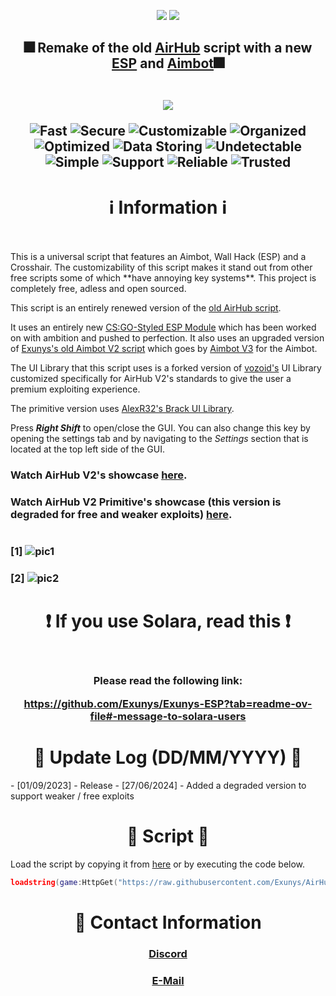 <p align="center">
  <img src="https://github.com/Exunys/AirHub-V2/assets/76539058/9d9e3bde-c431-42b1-b014-ed64d284447f" />
  <img src="https://visitor-badge.laobi.icu/badge?page_id=Exunys.AirHub-V2&left_color=black&right_color=purple" />
</p>

<h2 align="center"> 🎆 Remake of the old <a href="https://github.com/Exunys/AirHub">AirHub</a> script with a new <a href="https://github.com/Exunys/Exunys-ESP">ESP</a> and <a href="https://github.com/Exunys/Aimbot-V3">Aimbot</a>🎆

<br>
<br>

<p align="center">
  <img src="https://github.com/Exunys/AirHub-V2/assets/76539058/b1faa804-64b6-4b57-a968-835d913f2ccf" />
</p>

![Fast](https://img.shields.io/badge/Fast-blue) ![Secure](https://img.shields.io/badge/Secure-darkgreen) ![Customizable](https://img.shields.io/badge/Customizable-purple) ![Organized](https://img.shields.io/badge/Organized-red) ![Optimized](https://img.shields.io/badge/Optimized-darkblue) ![Data Storing](https://img.shields.io/badge/Data-Storing-green) ![Undetectable](https://img.shields.io/badge/Undetectable-violet) ![Simple](https://img.shields.io/badge/Simple-yellow) ![Support](https://img.shields.io/badge/Multiplatform-Support-darkred) ![Reliable](https://img.shields.io/badge/Reliable-lightblue) ![Trusted](https://img.shields.io/badge/Trusted-lightgreen) </h2>
<h1 align="center"> ℹ️  Information  ℹ️<br><br></h1>
This is a universal script that features an Aimbot, Wall Hack (ESP) and a Crosshair. The customizability of this script makes it stand out from other free scripts some of which **have annoying key systems**. This project is completely free, adless and open sourced.

This script is an entirely renewed version of the [old AirHub script](https://github.com/Exunys/AirHub). 

It uses an entirely new [CS:GO-Styled ESP Module](https://github.com/Exunys/Exunys-ESP) which has been worked on with ambition and pushed to perfection. It also uses an upgraded version of [Exunys's old Aimbot V2 script](https://github.com/Exunys/Aimbot-V2) which goes by [Aimbot V3](https://github.com/Exunys/Aimbot-V3) for the Aimbot.

The UI Library that this script uses is a forked version of [vozoid's](https://github.com/vozoid) UI Library customized specifically for AirHub V2's standards to give the user a premium exploiting experience.

The primitive version uses [AlexR32's Brack UI Library](https://github.com/AlexR32/Bracket).

Press ***Right Shift*** to open/close the GUI. You can also change this key by opening the settings tab and by navigating to the *Settings* section that is located at the top left side of the GUI.

### Watch AirHub V2's showcase [here](https://www.youtube.com/watch?v=sTnXw89-O0s).

### Watch AirHub V2 Primitive's showcase (this version is degraded for free and weaker exploits) [here](https://youtu.be/nGR_FyJ2qRI?si=8Zp0hkOEz6G2-fFG).

#
### [1] ![pic1](https://github.com/Exunys/AirHub-V2/assets/76539058/bc4f83be-132c-4146-8561-2aea5a712a9b)
### [2] ![pic2](https://github.com/Exunys/AirHub-V2/assets/76539058/bc03fa46-846d-445f-9483-9c91d2ec1b3e)

#

<h1 align="center"> ❗ If you use Solara, read this ❗<br><br> </h1>

<h3 align="center">
 Please read the following link:

https://github.com/Exunys/Exunys-ESP?tab=readme-ov-file#-message-to-solara-users
</h3>

#

<h1 align="center"> 📑 Update Log (DD/MM/YYYY) 📑 </h1>
- [01/09/2023] - Release
- [27/06/2024] - Added a degraded version to support weaker / free exploits 

#

<h1 align="center"> 📑 Script 📑</h1>

Load the script by copying it from [here](https://github.com/Exunys/AirHub-V2/blob/main/src/Main.lua) or by executing the code below.
```lua
loadstring(game:HttpGet("https://raw.githubusercontent.com/Exunys/AirHub-V2/main/src/Main.lua"))()
```

#

<h1 align="center"> 📧 Contact Information </h1>

<h3 align="center"> <a href="https://discord.com/users/611111398818316309">Discord</a></h3>
<h3 align="center"> <a href="mailto:exunys@gang.email">E-Mail</a></h3>
